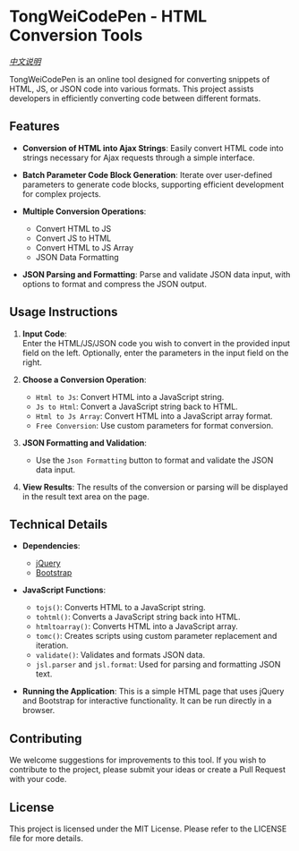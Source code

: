 # TongWeiCodePen - HTML Conversion Tools
*[中文说明](./README_CH.md)*

TongWeiCodePen is an online tool designed for converting snippets of HTML, JS, or JSON code into various formats. This project assists developers in efficiently converting code between different formats.

## Features

- **Conversion of HTML into Ajax Strings**: Easily convert HTML code into strings necessary for Ajax requests through a simple interface.

- **Batch Parameter Code Block Generation**: Iterate over user-defined parameters to generate code blocks, supporting efficient development for complex projects.

- **Multiple Conversion Operations**:
  - Convert HTML to JS
  - Convert JS to HTML
  - Convert HTML to JS Array
  - JSON Data Formatting

- **JSON Parsing and Formatting**: 
  Parse and validate JSON data input, with options to format and compress the JSON output.

## Usage Instructions

1. **Input Code**:  
   Enter the HTML/JS/JSON code you wish to convert in the provided input field on the left. Optionally, enter the parameters in the input field on the right.

2. **Choose a Conversion Operation**:
   - `Html to Js`: Convert HTML into a JavaScript string.
   - `Js to Html`: Convert a JavaScript string back to HTML.
   - `Html to Js Array`: Convert HTML into a JavaScript array format.
   - `Free Conversion`: Use custom parameters for format conversion.

3. **JSON Formatting and Validation**:
   - Use the `Json Formatting` button to format and validate the JSON data input.

4. **View Results**:
   The results of the conversion or parsing will be displayed in the result text area on the page.

## Technical Details

- **Dependencies**:
  - [jQuery](https://jquery.com/)
  - [Bootstrap](https://getbootstrap.com/)

- **JavaScript Functions**:
  - `tojs()`: Converts HTML to a JavaScript string.
  - `tohtml()`: Converts a JavaScript string back into HTML.
  - `htmltoarray()`: Converts HTML into a JavaScript array.
  - `tomc()`: Creates scripts using custom parameter replacement and iteration.
  - `validate()`: Validates and formats JSON data.
  - `jsl.parser` and `jsl.format`: Used for parsing and formatting JSON text.

- **Running the Application**:
  This is a simple HTML page that uses jQuery and Bootstrap for interactive functionality. It can be run directly in a browser.

## Contributing

We welcome suggestions for improvements to this tool. If you wish to contribute to the project, please submit your ideas or create a Pull Request with your code.

## License

This project is licensed under the MIT License. Please refer to the LICENSE file for more details.
